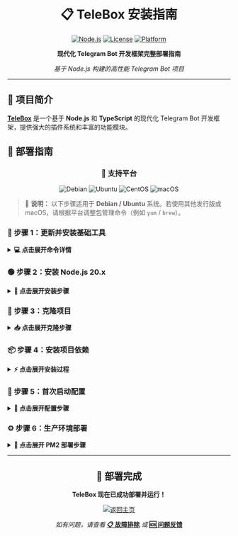 <div align="center">

# 📋 TeleBox 安装指南

[![Node.js](https://img.shields.io/badge/Node.js-20.x-green.svg?style=for-the-badge&logo=node.js)](https://nodejs.org/)
[![License](https://img.shields.io/badge/License-LGPL--2.1-blue?style=for-the-badge)](LICENSE)
[![Platform](https://img.shields.io/badge/Platform-Linux%20%7C%20macOS%20%7C%20Windows-lightgrey?style=for-the-badge)](#)

**现代化 Telegram Bot 开发框架完整部署指南**

_基于 Node.js 构建的高性能 Telegram Bot 项目_

</div>

---

## 🎯 项目简介

[**TeleBox**](https://github.com/TeleBoxDev/TeleBox) 是一个基于 **Node.js** 和 **TypeScript** 的现代化 Telegram Bot 开发框架，提供强大的插件系统和丰富的功能模块。

## 🚀 部署指南

<div align="center">

### 🐧 **支持平台**

![Debian](https://img.shields.io/badge/Debian-A81D33?style=flat-square&logo=debian&logoColor=white)
![Ubuntu](https://img.shields.io/badge/Ubuntu-E95420?style=flat-square&logo=ubuntu&logoColor=white)
![CentOS](https://img.shields.io/badge/CentOS-262577?style=flat-square&logo=centos&logoColor=white)
![macOS](https://img.shields.io/badge/macOS-000000?style=flat-square&logo=apple&logoColor=white)

</div>

> 📝 **说明：** 以下步骤适用于 **Debian / Ubuntu** 系统。若使用其他发行版或 macOS，请根据平台调整包管理命令（例如 `yum` / `brew`）。

### 🔧 **步骤 1：更新并安装基础工具**

<details>
<summary><b>💻 点击展开命令详情</b></summary>

```bash
# 🔄 更新系统包列表
sudo apt update

# 📦 安装必需的基础工具
sudo apt install -y curl git build-essential
```

**📋 安装组件说明：**

- `curl` - 用于下载 Node.js 安装脚本
- `git` - 版本控制工具，用于克隆项目
- `build-essential` - 编译工具链，用于构建原生模块

</details>

### 🟢 **步骤 2：安装 Node.js 20.x**

<details>
<summary><b>🚀 点击展开安装步骤</b></summary>

```bash
# 📥 下载并执行 Node.js 20.x 安装脚本
curl -fsSL https://deb.nodesource.com/setup_20.x | sudo -E bash -

# 📦 安装 Node.js 和 npm
sudo apt-get install -y nodejs
```

#### 若你已使用了 Node.js 版本管理工具

本项目中已提供了 `.nvmrc` 文件，通常 Node.js 版本管理工具会自动识别并在当前工作区/运行目录切换到该版本。

**✅ 验证安装：**

```bash
node --version    # 应显示 v20.x.x
npm --version     # 应显示对应的 npm 版本
```

</details>

### 📂 **步骤 3：克隆项目**

<details>
<summary><b>📥 点击展开克隆步骤</b></summary>

```bash
# 📁 创建项目目录
mkdir -p ~/telebox

# 📂 进入项目目录
cd ~/telebox

# 🔄 克隆 TeleBox 项目
git clone https://github.com/TeleBoxDev/TeleBox.git .
```

**📋 目录结构：**

```
~/telebox/
├── 📦 src/          # 源代码
├── 🔌 plugins/      # 插件目录
├── ⚙️ package.json  # 项目配置
└── 📝 README.md     # 项目文档
```

</details>

### 📦 **步骤 4：安装项目依赖**

<details>
<summary><b>⚡ 点击展开安装过程</b></summary>

```bash
# 📥 安装所有项目依赖
npm install
```

**🔄 安装过程说明：**

- 自动下载并安装 `package.json` 中定义的所有依赖
- 包括 TypeScript、GramJS、数据库驱动等核心组件
- 安装完成后会生成 `node_modules/` 目录

**⏱️ 预计耗时：** 2-5 分钟（取决于网络速度）

</details>

### 🚀 **步骤 5：首次启动配置**

<details>
<summary><b>🔐 点击展开配置步骤</b></summary>

```bash
# 📂 确保在项目目录
cd ~/telebox

# 🚀 启动 TeleBox
npm start
```

**📝 配置流程：**

1. **🔑 API 凭据配置**

   ```
   需要填写：api_id 和 api_hash
   ```

   > 💡 从 [my.telegram.org](https://my.telegram.org) 获取 API 凭据

2. **📱 手机号验证**

   ```
   Please enter your number: +18888888888
   ```

   > 🔢 输入完整的国际格式手机号（包含国家代码）

3. **✅ 登录成功确认**
   ```
   [INFO] - [Signed in successfully as xxx]
   ```
   > 🎉 看到此消息表示登录成功，按 `CTRL+C` 停止

</details>

### ⚙️ **步骤 6：生产环境部署**

<details>
<summary><b>🔄 点击展开 PM2 部署步骤</b></summary>

**📦 安装 PM2 进程管理器：**

```bash
# 🌐 全局安装 PM2
npm install -g pm2
```

**🚀 启动 TeleBox 服务：**

```bash
# 🎯 使用 PM2 启动服务
pm2 start npm --name telebox -- start

# 💾 保存 PM2 配置
pm2 save

# 🔄 设置开机自启动
sudo pm2 startup systemd
```

**📊 监控和管理：**

```bash
# 📋 查看服务状态
pm2 status

# 📝 查看运行日志
pm2 logs telebox

# 可选插件
## pm2-logrotate 日志管理及分割
pm2 install pm2-logrotate

# 🔄 重启服务
pm2 restart telebox

# 🛑 停止服务
pm2 stop telebox
```

**🎯 PM2 管理命令：**

- `pm2 list` - 📋 查看所有进程
- `pm2 monit` - 📊 实时监控面板
- `pm2 reload telebox` - 🔄 无缝重载
- `pm2 delete telebox` - 🗑️ 删除进程

</details>

---

<div align="center">

## 🎉 **部署完成**

**TeleBox 现在已成功部署并运行！**

[![返回主页](https://img.shields.io/badge/🏠_返回主页-README.md-blue?style=for-the-badge)](#)

<!-- 🔗 TODO: 上传到远程后，请将上方链接替换为 README.md 的实际远程链接 -->

_如有问题，请查看_ [**📋 故障排除**](#) _或_ [**🆘 问题反馈**](https://github.com/TeleBoxDev/TeleBox/issues)

</div>
